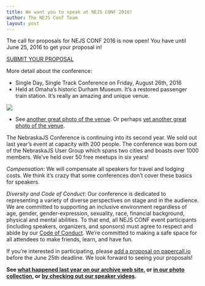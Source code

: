 ```yaml
---
title: We want you to speak at NEJS CONF 2016!
author: The NEJS Conf Team
layout: post
---
```


The call for proposals for NEJS CONF 2016 is now open! You have until June 25, 2016 to get your proposal in!

<a href="https://www.papercall.io/nejsconf" class="btn-tertiary">SUBMIT YOUR PROPOSAL</a>

More detail about the conference:

* Single Day, Single Track Conference on Friday, August 26th, 2016
* Held at Omaha’s historic Durham Museum. It’s a restored passenger train station. It’s really an amazing and unique venue. 

[![](https://c6.staticflickr.com/4/3777/13176060653_14f547f00b_b.jpg)](https://flic.kr/p/m5jKMx)

* See [another great photo of the venue](https://www.instagram.com/p/6SAVGtDJzM/). Or perhaps [yet another great photo of the venue](https://www.instagram.com/p/5xRUFaDJ6M/).

The NebraskaJS Conference is continuing into its second year. We sold out last year’s event at capacity with 200 people. The conference was born out of the NebraskaJS User Group which spans two cities and boasts over 1000 members. We’ve held over 50 free meetups in six years!

*Compensation*: We will compensate all speakers for travel and lodging costs. We think it’s crazy that some conferences don’t cover these basics for speakers.

*Diversity and Code of Conduct*: Our conference is dedicated to representing a variety of diverse perspectives on stage and in the audience. We are committed to supporting an inclusive environment regardless of age, gender, gender-expression, sexuality, race, financial background, physical and mental abilities. To that end, all NEJS CONF event participants (including speakers, organizers, and sponsors) must agree to respect and abide by our [Code of Conduct](/code-of-conduct/). We’re committed to making a safe space for all attendees to make friends, learn, and have fun.

If you’re interested in participating, please [add a proposal on papercall.io](https://www.papercall.io/nejsconf) before the June 25th deadline. We look forward to seeing your proposals!

**See [what happened last year on our archive web site](http://2015.nejsconf.com/), or [in our photo collection](https://www.flickr.com/photos/136470120@N03/sets/72157658840272220), or [by checking out our speaker videos](https://www.youtube.com/watch?v=Xve7QCNNeMs&list=PLzcPHbGhqFeTHP1nCW4JFjtixxNFdHouO).**